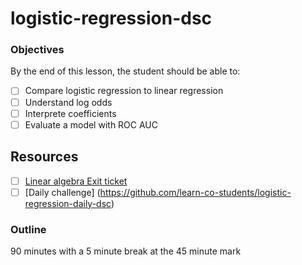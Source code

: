 # logistic-regression-dsc

### Objectives
By the end of this lesson, the student should be able to:

  * [ ] Compare logistic regression to linear regression
  * [ ] Understand log odds
  * [ ] Interprete coefficients
  * [ ] Evaluate a model with ROC AUC

## Resources

* [ ] [Linear algebra Exit ticket](https://forms.gle/tAj9dE3Lj1soew6R6)
* [ ] [Daily challenge] (https://github.com/learn-co-students/logistic-regression-daily-dsc)

### Outline

90 minutes with a 5 minute break at the 45 minute mark
